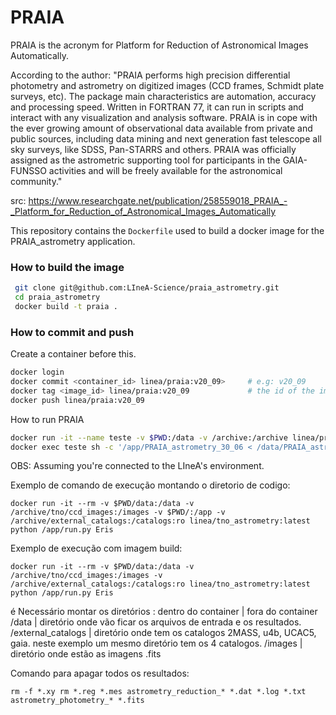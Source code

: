 # PRAIA

PRAIA is the acronym for Platform for Reduction of Astronomical Images Automatically.

According to the author:
"PRAIA performs high precision differential photometry and astrometry on digitized images (CCD frames, Schmidt plate surveys, etc). The package main characteristics are automation, accuracy and processing speed. Written in FORTRAN 77, it can run in scripts and interact with any visualization and analysis software. PRAIA is in cope with the ever growing amount of observational data available from private and public sources, including data mining and next generation fast telescope all sky surveys, like SDSS, Pan-STARRS and others. PRAIA was officially assigned as the astrometric supporting tool for participants in the GAIA-FUNSSO activities and will be freely available for the astronomical community."

src: https://www.researchgate.net/publication/258559018_PRAIA_-_Platform_for_Reduction_of_Astronomical_Images_Automatically

This repository contains the `Dockerfile` used to build a docker image for the PRAIA_astrometry application.

### How to build the image

```sh
 git clone git@github.com:LIneA-Science/praia_astrometry.git
 cd praia_astrometry
 docker build -t praia .
```

### How to commit and push

Create a container before this.

 ```sh
 docker login
 docker commit <container_id> linea/praia:v20_09>     # e.g: v20_09
 docker tag <image_id> linea/praia:v20_09             # the id of the image created before
 docker push linea/praia:v20_09  
 ```

How to run PRAIA

 ```sh
 docker run -it --name teste -v $PWD:/data -v /archive:/archive linea/praia:v30_06
 docker exec teste sh -c '/app/PRAIA_astrometry_30_06 < /data/PRAIA_astrometry_30_06_10.dat'
 ```

OBS: Assuming you're connected to the LIneA's environment.



Exemplo de comando de execução montando o diretorio de codigo:

```
docker run -it --rm -v $PWD/data:/data -v /archive/tno/ccd_images:/images -v $PWD/:/app -v /archive/external_catalogs:/catalogs:ro linea/tno_astrometry:latest python /app/run.py Eris

```

Exemplo de execução com imagem build:
```
docker run -it --rm -v $PWD/data:/data -v /archive/tno/ccd_images:/images -v /archive/external_catalogs:/catalogs:ro linea/tno_astrometry:latest python /app/run.py Eris
```


é Necessário montar os diretórios :
dentro do container | fora do container 
/data               | diretório onde vão ficar os arquivos de entrada e os resultados. 
/external_catalogs  | diretório onde tem os catalogos 2MASS, u4b, UCAC5, gaia. neste exemplo um mesmo diretório tem os 4 catalogos. 
/images             | diretório onde estão as imagens .fits


Comando para apagar todos os resultados:
```
rm -f *.xy rm *.reg *.mes astrometry_reduction_* *.dat *.log *.txt astrometry_photometry_* *.fits
```